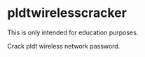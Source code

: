 # pldtwirelesscracker
This is only intended for education purposes. 

Crack pldt wireless network password.
